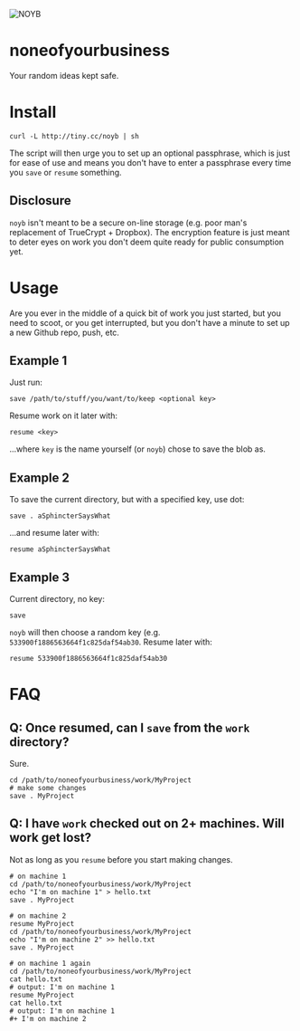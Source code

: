 ![NOYB](http://chart.googleapis.com/chart?cht=qr&chs=150x150&choe=UTF-8&chld=H&chl=http://tiny.cc/noyb)

noneofyourbusiness
==================

Your random ideas kept safe.

Install
=======

    curl -L http://tiny.cc/noyb | sh

The script will then urge you to set up an optional passphrase, which is just for ease of use and means you don't have to enter a passphrase every time you ```save``` or ```resume``` something.

Disclosure
----------

```noyb``` isn't meant to be a secure on-line storage (e.g. poor man's replacement of TrueCrypt + Dropbox). The encryption feature is just meant to deter eyes on work you don't deem quite ready for public consumption yet.

Usage
=====

Are you ever in the middle of a quick bit of work you just started, but you need to scoot, or you get interrupted, but you don't have a minute to set up a new Github repo, push, etc.

Example 1
---------

Just run:

    save /path/to/stuff/you/want/to/keep <optional key>

Resume work on it later with:

	resume <key>

...where ```key``` is the name yourself (or ```noyb```) chose to save the blob as.

Example 2
---------

To save the current directory, but with a specified key, use dot:

	save . aSphincterSaysWhat

...and resume later with:

	resume aSphincterSaysWhat

Example 3
---------

Current directory, no key:

	save

```noyb``` will then choose a random key (e.g. ```533900f1886563664f1c825daf54ab30```. Resume later with:

	resume 533900f1886563664f1c825daf54ab30

FAQ
===

Q: Once resumed, can I ```save``` from the ```work``` directory?
------------------

Sure.

    cd /path/to/noneofyourbusiness/work/MyProject
    # make some changes
    save . MyProject
    
Q: I have ```work``` checked out on 2+ machines. Will work get lost?
------------------

Not as long as you ```resume``` before you start making changes.

    # on machine 1
    cd /path/to/noneofyourbusiness/work/MyProject
    echo "I'm on machine 1" > hello.txt
    save . MyProject
   
    # on machine 2
    resume MyProject
    cd /path/to/noneofyourbusiness/work/MyProject
    echo "I'm on machine 2" >> hello.txt
    save . MyProject
   
    # on machine 1 again
    cd /path/to/noneofyourbusiness/work/MyProject
    cat hello.txt
    # output: I'm on machine 1
    resume MyProject
    cat hello.txt
    # output: I'm on machine 1
    #+ I'm on machine 2
